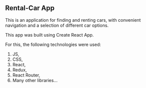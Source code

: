 ## Rental-Car App

This is an application for finding and renting cars, with convenient navigation
and a selection of different car options.

This app was built using Create React App.

For this, the following technologies were used:

1. JS,
2. CSS,
3. React,
4. Redux,
5. React Router,
6. Many other libraries...
